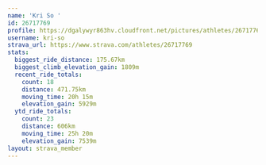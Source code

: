 ```yaml
---
name: 'Kri So '
id: 26717769
profile: https://dgalywyr863hv.cloudfront.net/pictures/athletes/26717769/7761026/14/large.jpg
username: kri-so
strava_url: https://www.strava.com/athletes/26717769
stats:
  biggest_ride_distance: 175.67km
  biggest_climb_elevation_gain: 1809m
  recent_ride_totals:
    count: 18
    distance: 471.75km
    moving_time: 20h 15m
    elevation_gain: 5929m
  ytd_ride_totals:
    count: 23
    distance: 606km
    moving_time: 25h 20m
    elevation_gain: 7539m
layout: strava_member
--- 
```

